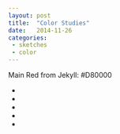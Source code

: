```yaml
---
layout: post
title:  "Color Studies"
date:   2014-11-26
categories:
 - sketches
 - color
---
```


Main Red from Jekyll: #D80000

<ul>
  <li class="color-sample"></li>
  <li class="color-sample"></li>
  <li class="color-sample"></li>
  <li class="color-sample"></li>
  <li class="color-sample"></li>
</ul>
